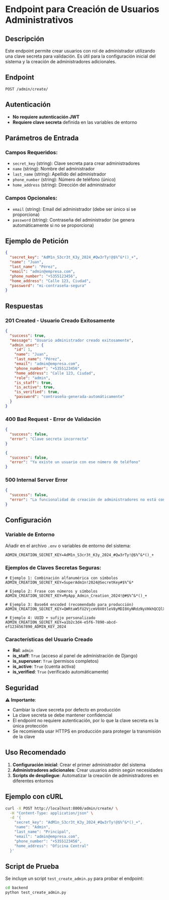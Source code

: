# Endpoint para Creación de Usuarios Administrativos

## Descripción
Este endpoint permite crear usuarios con rol de administrador utilizando una clave secreta para validación. Es útil para la configuración inicial del sistema y la creación de administradores adicionales.

## Endpoint
```
POST /admin/create/
```

## Autenticación
- **No requiere autenticación JWT**
- **Requiere clave secreta** definida en las variables de entorno

## Parámetros de Entrada

### Campos Requeridos:
- `secret_key` (string): Clave secreta para crear administradores
- `name` (string): Nombre del administrador
- `last_name` (string): Apellido del administrador  
- `phone_number` (string): Número de teléfono (único)
- `home_address` (string): Dirección del administrador

### Campos Opcionales:
- `email` (string): Email del administrador (debe ser único si se proporciona)
- `password` (string): Contraseña del administrador (se genera automáticamente si no se proporciona)

## Ejemplo de Petición

```json
{
  "secret_key": "AdM1n_S3cr3t_K3y_2024_#Qw3rTy!@$%^&*()_+",
  "name": "Juan",
  "last_name": "Pérez",
  "email": "admin@empresa.com",
  "phone_number": "+5355123456",
  "home_address": "Calle 123, Ciudad",
  "password": "mi-contraseña-segura"
}
```

## Respuestas

### 201 Created - Usuario Creado Exitosamente
```json
{
  "success": true,
  "message": "Usuario administrador creado exitosamente",
  "admin_user": {
    "id": 1,
    "name": "Juan",
    "last_name": "Pérez", 
    "email": "admin@empresa.com",
    "phone_number": "+5355123456",
    "home_address": "Calle 123, Ciudad",
    "role": "admin",
    "is_staff": true,
    "is_active": true,
    "is_verified": true,
    "password": "contraseña-generada-automáticamente"
  }
}
```

### 400 Bad Request - Error de Validación
```json
{
  "success": false,
  "error": "Clave secreta incorrecta"
}
```

```json
{
  "success": false,
  "error": "Ya existe un usuario con ese número de teléfono"
}
```

### 500 Internal Server Error
```json
{
  "success": false,
  "error": "La funcionalidad de creación de administradores no está configurada"
}
```

## Configuración

### Variable de Entorno
Añadir en el archivo `.env` o variables de entorno del sistema:

```env
ADMIN_CREATION_SECRET_KEY=AdM1n_S3cr3t_K3y_2024_#Qw3rTy!@$%^&*()_+
```

### Ejemplos de Claves Secretas Seguras:
```env
# Ejemplo 1: Combinación alfanumérica con símbolos
ADMIN_CREATION_SECRET_KEY=SuperAdm1n!2024@SecretKey#$%^&*

# Ejemplo 2: Frase con números y símbolos
ADMIN_CREATION_SECRET_KEY=MyApp_Admin_Creation_2024!@#$%^&*()_+

# Ejemplo 3: Base64 encoded (recomendado para producción)
ADMIN_CREATION_SECRET_KEY=QWRtaW5fU2VjcmV0X0tleV8yMDI0XyNRdzNyVHkhQCQlXiYqKClf

# Ejemplo 4: UUID + sufijo personalizado
ADMIN_CREATION_SECRET_KEY=a1b2c3d4-e5f6-7890-abcd-ef1234567890_ADMIN_KEY_2024
```

### Características del Usuario Creado
- **Rol**: `admin`
- **is_staff**: `True` (acceso al panel de administración de Django)
- **is_superuser**: `True` (permisos completos)
- **is_active**: `True` (cuenta activa)
- **is_verified**: `True` (verificado automáticamente)

## Seguridad

⚠️ **Importante**: 
- Cambiar la clave secreta por defecto en producción
- La clave secreta se debe mantener confidencial
- El endpoint no requiere autenticación, por lo que la clave secreta es la única protección
- Se recomienda usar HTTPS en producción para proteger la transmisión de la clave

## Uso Recomendado

1. **Configuración inicial**: Crear el primer administrador del sistema
2. **Administradores adicionales**: Crear usuarios admin según necesidades
3. **Scripts de despliegue**: Automatizar la creación de administradores en diferentes entornos

## Ejemplo con cURL

```bash
curl -X POST http://localhost:8000/admin/create/ \
  -H "Content-Type: application/json" \
  -d '{
    "secret_key": "AdM1n_S3cr3t_K3y_2024_#Qw3rTy!@$%^&*()_+",
    "name": "Admin",
    "last_name": "Principal", 
    "email": "admin@empresa.com",
    "phone_number": "+5355123456",
    "home_address": "Oficina Central"
  }'
```

## Script de Prueba

Se incluye un script `test_create_admin.py` para probar el endpoint:

```bash
cd backend
python test_create_admin.py
```